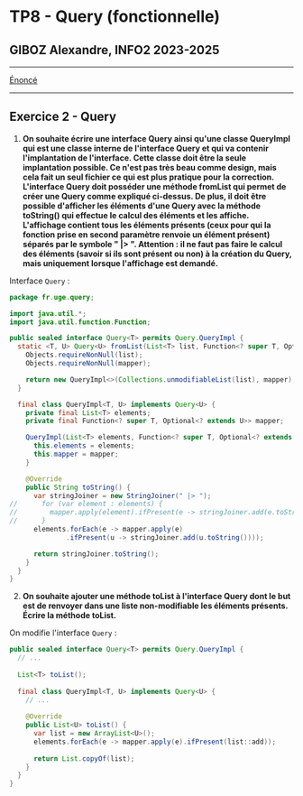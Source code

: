 # TP8 - Query (fonctionnelle)

## GIBOZ Alexandre, INFO2 2023-2025
***

[Énoncé](https://www-igm.univ-mlv.fr/ens/IR/IR2/2023-2024/JavaAvance/td10.php)
***

## Exercice 2 - Query

1. **On souhaite écrire une interface Query ainsi qu'une classe QueryImpl qui est une classe interne de l'interface Query et qui va contenir l'implantation de l'interface. Cette classe doit être la seule implantation possible.
   Ce n'est pas très beau comme design, mais cela fait un seul fichier ce qui est plus pratique pour la correction.
   L'interface Query doit posséder une méthode fromList qui permet de créer une Query comme expliqué ci-dessus. De plus, il doit être possible d'afficher les éléments d'une Query avec la méthode toString() qui effectue le calcul des éléments et les affiche. L'affichage contient tous les éléments présents (ceux pour qui la fonction prise en second paramètre renvoie un élément présent) séparés par le symbole " |> ".
   Attention : il ne faut pas faire le calcul des éléments (savoir si ils sont présent ou non) à la création du Query, mais uniquement lorsque l'affichage est demandé.**

Interface `Query` :
```java
package fr.uge.query;

import java.util.*;
import java.util.function.Function;

public sealed interface Query<T> permits Query.QueryImpl {
  static <T, U> Query<U> fromList(List<T> list, Function<? super T, Optional<? extends U>> mapper) {
    Objects.requireNonNull(list);
    Objects.requireNonNull(mapper);

    return new QueryImpl<>(Collections.unmodifiableList(list), mapper); // UnmodifiableList for initial null values
  }

  final class QueryImpl<T, U> implements Query<U> {
    private final List<T> elements;
    private final Function<? super T, Optional<? extends U>> mapper;

    QueryImpl(List<T> elements, Function<? super T, Optional<? extends U>> mapper) {
      this.elements = elements;
      this.mapper = mapper;
    }

    @Override
    public String toString() {
      var stringJoiner = new StringJoiner(" |> ");
//      for (var element : elements) {
//        mapper.apply(element).ifPresent(e -> stringJoiner.add(e.toString()));
//      }
      elements.forEach(e -> mapper.apply(e)
              .ifPresent(u -> stringJoiner.add(u.toString())));

      return stringJoiner.toString();
    }
  }
}
```

2. **On souhaite ajouter une méthode toList à l'interface Query dont le but est de renvoyer dans une liste non-modifiable les éléments présents.
   Écrire la méthode toList.**

On modifie l'interface `Query` :
```java
public sealed interface Query<T> permits Query.QueryImpl {
  // ...
  
  List<T> toList();
  
  final class QueryImpl<T, U> implements Query<U> {
    // ...
    
    @Override
    public List<U> toList() {
      var list = new ArrayList<U>();
      elements.forEach(e -> mapper.apply(e).ifPresent(list::add));
      
      return List.copyOf(list);
    }
  }
}
```